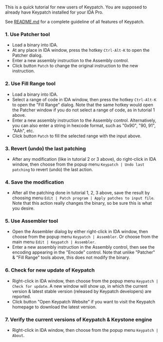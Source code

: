 This is a quick tutorial for new users of Keypatch.
You are supposed to already have Keypatch installed for your IDA Pro.

See [README.md](README.md) for a complete guideline of all features of Keypatch.


### 1. Use **Patcher** tool

- Load a binary into IDA.
- At any place in IDA window, press the hotkey `Ctrl-Alt-K` to open the
  Patcher dialog.
- Enter a new assembly instruction to the Assembly control.
- Click button `Patch` to change the original instruction to the new instruction.


### 2. Use **Fill Range** tool

- Load a binary into IDA.
- Select a range of code in IDA window, then press the hotkey `Ctrl-Alt-K` to open
  the "Fill Range" dialog. Note that the same hotkey would open the Patcher window
  if you do not select a range of code, as in tutorial 1 above.
- Enter a new assembly instruction to the Assembly control. Alternatively, you can
  also enter a string in hexcode format, such as "0x90", "90, 91", "AAh", etc.
- Click button `Patch` to fill the selected range with the input above.


### 3. Revert (undo) the last patching

- After any modification (like in tutorial 2 or 3 above), do right-click in
  IDA window, then choose from the popup menu `Keypatch | Undo last patching`
  to revert (undo) the last action.


### 4. Save the modification

- After all the patching done in tutorial 1, 2, 3 above, save the result by choosing
  menu `Edit | Patch program | Apply patches to input file`. Note that this action
  really changes the binary, so be sure this is what you desire.


### 5. Use **Assembler** tool

- Open the Assembler dialog by either right-click in IDA window, then choose from
  the popup menu `Keypatch | Assembler`. Or choose from the main menu `Edit | Keypatch | Assembler`.
- Enter a new assembly instruction in the Assembly control, then see the encoding
  appearing in the "Encode" control. Note that unlike "Patcher" & "Fill Range"
  tools above, this does not modify the binary.


### 6. Check for new update of Keypatch

- Right-click in IDA window, then choose from the popup menu `Keypatch | Check for update`.
  A new window will show up, in which the current version & latest stable version
  (released by Keypatch developers) are reported.
- Click button "Open Keypatch Website" if you want to visit the Keypatch
  homepage to download the latest version.


### 7. Verify the current versions of Keypatch & Keystone engine

- Right-click in IDA window, then choose from the popup menu `Keypatch | About`.
